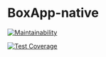 # BoxApp-native

[![Maintainability](https://api.codeclimate.com/v1/badges/525b3434119aeefc4323/maintainability)](https://codeclimate.com/github/MayurDeshmukh10/BoxApp-native/maintainability)

[![Test Coverage](https://api.codeclimate.com/v1/badges/525b3434119aeefc4323/test_coverage)](https://codeclimate.com/github/MayurDeshmukh10/BoxApp-native/test_coverage)
